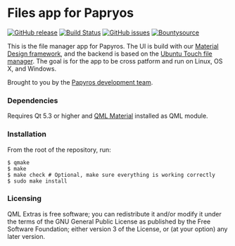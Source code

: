 Files app for Papryos
=====================

[![GitHub release](https://img.shields.io/github/release/papyros/files-app.svg)](https://github.com/papyros/files-app)
[![Build Status](https://travis-ci.org/papyros/files-app.svg?branch=develop)](https://travis-ci.org/papyros/files-app)
[![GitHub issues](https://img.shields.io/github/issues/papyros/files-app.svg)](https://github.com/papyros/files-app/issues)
[![Bountysource](https://img.shields.io/bountysource/team/papyros/activity.svg)](https://www.bountysource.com/teams/papyros)

This is the file manager app for Papyros. The UI is build with our [Material Design framework](https://github.com/papyros/qml-material), and the backend is based on the [Ubuntu Touch file manager](https://launchpad.net/ubuntu-filemanager-app). The goal is for the app to be cross patform and run on Linux, OS X, and Windows.

Brought to you by the [Papyros development team](https://github.com/papyros/qml-material/graphs/contributors).

### Dependencies

Requires Qt 5.3 or higher and [QML Material](https://github.com/papyros/qml-material) installed as QML module.

### Installation

From the root of the repository, run:

    $ qmake
    $ make
    $ make check # Optional, make sure everything is working correctly
    $ sudo make install

### Licensing

QML Extras is free software; you can redistribute it and/or modify it under the terms of the GNU General Public License as published by the Free Software Foundation; either version 3 of the License, or (at your option) any later version.
